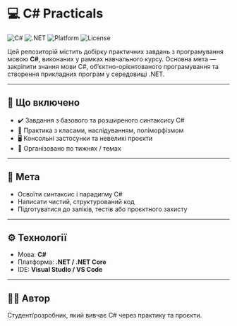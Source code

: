# 💻 C# Practicals

![C#](https://img.shields.io/badge/C%23-239120?style=flat&logo=c-sharp&logoColor=white)
![.NET](https://img.shields.io/badge/.NET-6.0-blue?style=flat&logo=dotnet&logoColor=white)
![Platform](https://img.shields.io/badge/Platform-Windows%20%7C%20Cross--platform-lightgrey)
![License](https://img.shields.io/badge/License-MIT-yellow?style=flat)

Цей репозиторій містить добірку практичних завдань з програмування мовою **C#**, виконаних у рамках навчального курсу. Основна мета — закріпити знання мови C#, об’єктно-орієнтованого програмування та створення прикладних програм у середовищі .NET.

---

## 📂 Що включено

- ✔️ Завдання з базового та розширеного синтаксису C#
- 🧱 Практика з класами, наслідуванням, поліморфізмом
- 🖥️ Консольні застосунки та невеликі проєкти
- 📁 Організовано по тижнях / темах

---

## 🎯 Мета

- Освоїти синтаксис і парадигму C#
- Написати чистий, структурований код
- Підготуватися до заліків, тестів або проєктного захисту

---

## ⚙️ Технології

- Мова: **C#**
- Платформа: **.NET / .NET Core**
- IDE: **Visual Studio / VS Code**

---

## 👨‍💻 Автор

Студент/розробник, який вивчає C# через практику та проєкти.
